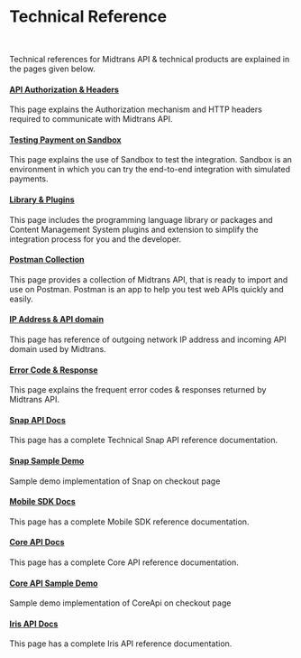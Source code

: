 # Technical Reference
<br>

Technical references for Midtrans API & technical products are explained in the pages given below.

<div class="my-card">

#### [API Authorization & Headers](en/technical-reference/api-header.md)
This page explains the Authorization mechanism and HTTP headers required to communicate with Midtrans API.
</div>

<div class="my-card">

#### [Testing Payment on Sandbox](en/technical-reference/sandbox-test.md)
This page explains the use of Sandbox to test the integration. Sandbox is an environment in which you can try the end-to-end integration with simulated payments.
</div>

<div class="my-card">

#### [Library & Plugins](en/technical-reference/library-plugin.md)
This page includes the programming language library or packages and Content Management System plugins and extension to simplify the integration process for you and the developer.
</div>

<div class="my-card">

#### [Postman Collection](en/technical-reference/postman-collection.md)
This page provides a collection of Midtrans API, that is ready to import and use on Postman. Postman is an app to help you test web APIs quickly and easily. 
</div>

<div class="my-card">

#### [IP Address & API domain](en/technical-reference/ip-address.md)
This page has reference of outgoing network IP address and incoming API domain used by Midtrans.
</div>

<div class="my-card">

#### [Error Code & Response](en/technical-reference/error-response-code.md)
This page explains the frequent error codes & responses returned by Midtrans API.
</div>

<div class="my-card">

#### [Snap API Docs](https://snap-docs.midtrans.com)
This page has a complete Technical Snap API reference documentation.
</div>

<div class="my-card">

#### [Snap Sample Demo](https://bit.ly/SnapSampleStore)
Sample demo implementation of Snap on checkout page
</div>

<div class="my-card">

#### [Mobile SDK Docs](https://mobile-docs.midtrans.com)
This page has a complete Mobile SDK reference documentation.
</div>

<div class="my-card">

#### [Core API Docs](https://api-docs.midtrans.com)
This page has a complete Core API reference documentation.
</div>

<div class="my-card">

#### [Core API Sample Demo](https://bit.ly/MidSampleApp)
Sample demo implementation of CoreApi on checkout page
</div>

<div class="my-card">

#### [Iris API Docs](https://iris-docs.midtrans.com)
This page has a complete Iris API reference documentation.
</div>

